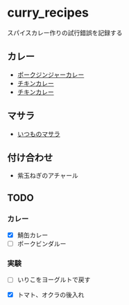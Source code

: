 # curry_recipes
スパイスカレー作りの試行錯誤を記録する

## カレー
- [ポークジンジャーカレー](./pork_ginger_curry.md)
- [チキンカレー](./chicken_curry.md)
- [チキンカレー](./saba_minputu.md)

## マサラ
- [いつものマサラ](./masara.md)

## 付け合わせ
- 紫玉ねぎのアチャール

## TODO

### カレー  

- [x] 鯖缶カレー
- [ ] ポークビンダルー

### 実験
- [ ] いりこをヨーグルトで戻す
- [x] トマト、オクラの後入れ

